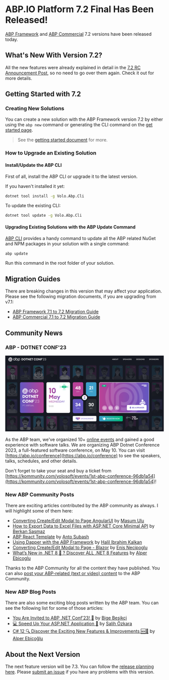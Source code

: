# ABP.IO Platform 7.2 Final Has Been Released!

[ABP Framework](https://abp.io/) and [ABP Commercial](https://commercial.abp.io/) 7.2 versions have been released today.

## What's New With Version 7.2?

All the new features were already explained in detail in the [7.2 RC Announcement Post](https://blog.abp.io/abp/ABP.IO-Platform-7.2-RC-Has-Been-Published), so no need to go over them again. Check it out for more details. 

## Getting Started with 7.2

### Creating New Solutions

You can create a new solution with the ABP Framework version 7.2 by either using the `abp new` command or generating the CLI command on the [get started page](https://abp.io/get-started).

> See the [getting started document](https://docs.abp.io/en/abp/latest/Getting-Started) for more.

### How to Upgrade an Existing Solution

#### Install/Update the ABP CLI

First of all, install the ABP CLI or upgrade it to the latest version.

If you haven't installed it yet:

```bash
dotnet tool install -g Volo.Abp.Cli
```

To update the existing CLI:

```bash
dotnet tool update -g Volo.Abp.Cli
```

#### Upgrading Existing Solutions with the ABP Update Command

[ABP CLI](https://docs.abp.io/en/abp/latest/CLI) provides a handy command to update all the ABP related NuGet and NPM packages in your solution with a single command:

```bash
abp update
```

Run this command in the root folder of your solution.

## Migration Guides

There are breaking changes in this version that may affect your application. 
Please see the following migration documents, if you are upgrading from v7.1:

* [ABP Framework 7.1 to 7.2 Migration Guide](https://docs.abp.io/en/abp/7.2/Migration-Guides/Abp-7_2)
* [ABP Commercial 7.1 to 7.2 Migration Guide](https://docs.abp.io/en/commercial/7.2/migration-guides/v7_2)

## Community News

### ABP - DOTNET CONF'23

![abp-conf](abp-conf.png)

As the ABP team, we've organized 10+ [online events](https://community.abp.io/events) and gained a good experience with software talks. We are organizing ABP Dotnet Conference 2023, a full-featured software conference, on May 10. You can visit [https://abp.io/conference](https://abp.io/conference) to see the speakers, talks, schedules, and other details.

Don't forget to take your seat and buy a ticket from [https://kommunity.com/volosoft/events/1st-abp-conference-96db1a54](https://kommunity.com/volosoft/events/1st-abp-conference-96db1a54)!

### New ABP Community Posts

There are exciting articles contributed by the ABP community as always. I will highlight some of them here:

* [Converting Create/Edit Modal to Page AngularUI](https://community.abp.io/posts/converting-createedit-modal-to-page-angularui-doadhgil) by [Masum Ulu](https://twitter.com/masumulu)
* [How to Export Data to Excel Files with ASP.NET Core Minimal API](https://community.abp.io/posts/how-to-export-data-to-excel-files-with-asp.net-core-minimal-api-79o45u3s) by [Berkan Sasmaz](https://twitter.com/berkansasmazz)
* [ABP React Template](https://community.abp.io/posts/abp-react-template-33pjmran) by [Anto Subash](https://twitter.com/antosubash)
* [Using Dapper with the ABP Framework](https://community.abp.io/posts/using-dapper-with-the-abp-framework-shp74p2l) by [Halil Ibrahim Kalkan](https://twitter.com/hibrahimkalkan)
* [Converting Create/Edit Modal to Page - Blazor](https://community.abp.io/posts/converting-createedit-modal-to-page-blazor-eexdex8y) by [Enis Necipoglu](https://twitter.com/EnisNecipoglu)
* [What’s New in .NET 8 🧐 ? Discover ALL .NET 8 Features](https://community.abp.io/posts/whats-new-in-.net-8-discover-all-.net-8-features-llcmrdre) by [Alper Ebicoglu](https://twitter.com/alperebicoglu)

Thanks to the ABP Community for all the content they have published. You can also [post your ABP-related (text or video) content](https://community.abp.io/articles/submit) to the ABP Community.

### New ABP Blog Posts

There are also some exciting blog posts written by the ABP team. You can see the following list for some of those articles:

* [You Are Invited to ABP .NET Conf’23! 📣](https://blog.abp.io/abp/You-Are-Invited-to-ABP-dotNET-Conf23) by [Bige Beşikçi](https://twitter.com/bigedediki)
* [💻 Speed Up Your ASP.NET Application 🚀](https://blog.abp.io/abp/Speed-Up-Your-ASP.NET-Application) by [Salih Özkara](https://twitter.com/salihozkara_)
* [C# 12 🔍 Discover the Exciting New Features & Improvements 🆕🚀](https://blog.abp.io/abp/CSharp-12-Discover-the-Exciting-New-Features-and-Improvements) by [Alper Ebiçoğlu](https://twitter.com/alperebicoglu)

## About the Next Version

The next feature version will be 7.3. You can follow the [release planning here](https://github.com/abpframework/abp/milestones). Please [submit an issue](https://github.com/abpframework/abp/issues/new) if you have any problems with this version.
